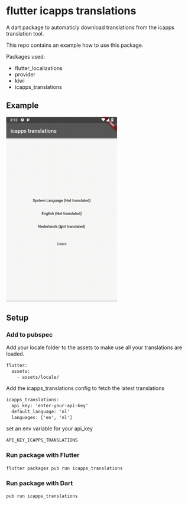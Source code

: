 # flutter icapps translations

A dart package to automaticly download translations from the icapps translation tool.

This repo contains an example how to use this package.

Packages used:
 - flutter_localizations
 - provider
 - kiwi
 - icapps_translations

## Example

<img src="assets/example.gif" alt="Example" width="300"/>

## Setup

### Add to pubspec

Add your locale folder to the assets to make use all your translations are loaded.
```
flutter:
  assets:
    - assets/locale/
```

Add the icapps_translations config to fetch the latest translations
```
icapps_translations:
  api_key: 'enter-your-api-key'
  default_language: 'nl'
  languages: ['en', 'nl']
```

set an env variable for your api_key

```
API_KEY_ICAPPS_TRANSLATIONS
```

### Run package with Flutter

```
flutter packages pub run icapps_translations
```

### Run package with Dart

```
pub run icapps_translations
```

